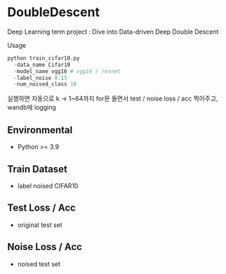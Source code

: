 # DoubleDescent
Deep Learning term project : Dive into Data-driven Deep Double Descent

Usage
```python
python train_cifar10.py 
  -data_name Cifar10
  -model_name vgg16 # vgg16 / resnet
  -label_noise 0.15
  -num_noised_class 10
```
실행하면 자동으로 k -> 1~64까지 for문 돌면서 test / noise loss / acc 찍어주고, wandb에 logging

## Environmental

- Python >= 3.9

## Train Dataset 
+ label noised CIFAR10

## Test Loss / Acc 
+ original test set 

## Noise Loss / Acc 
+ noised test set
